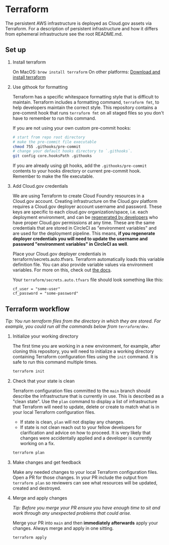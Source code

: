 # Terraform

The persistent AWS infrastructure is deployed as Cloud.gov assets via Terraform. For a description of persistent infrastructure and how it differs from ephemeral infrastructure see the root README.md.

## Set up

1. Install terraform

    On MacOS: `brew install terraform`
    On other platforms: [Download and install terraform][tf]

2. Use githook for formatting

    Terraform has a specific whitespace formatting style that is difficult to maintain. Terraform includes a formatting command, `terraform fmt`, to help developers maintain the correct style. This repository contains a pre-commit hook that runs `terraform fmt` on all staged files so you don't have to remember to run this command.

    If you are not using your own custom pre-commit hooks:

    ```bash
    # start from repo root directory
    # make the pre-commit file executable
    chmod 755 .githooks/pre-commit
    # change your default hooks directory to `.githooks`.
    git config core.hooksPath .githooks
    ```

    If you are already using git hooks, add the `.githooks/pre-commit` contents to your hooks directory or current pre-commit hook. Remember to make the file executable.

1. Add Cloud.gov credentials

    We are using Terraform to create Cloud Foundry resources in a Cloud.gov account. Creating infrastructure on the Cloud.gov platform requires a Cloud.gov deployer account username and password. These keys are specific to each cloud.gov organization/space, i.e. each deployment environment, and can be [regenerated by developers][cloudgov-deployer] who have proper Cloud.gov permissions at any time. These are the same credentials that are stored in CircleCI as "environment variables" and are used for the deployment pipeline. This means, **if you regenerate deployer credentials you will need to update the username and password "environment variables" in CircleCI as well**.

    Place your Cloud.gov deployer credentials in terraform/secrets.auto.tfvars. Terraform automatically loads this variable definition file. You can also provide variable values via environment variables. For more on this, check out [the docs][tf-vars].

    Your `terraform/secrets.auto.tfvars` file should look something like this:

    ```
    cf_user = "some-user"
    cf_password = "some-password"
    ```

## Terraform workflow

_Tip: You run terraform files from the directory in which they are stored. For example, you could run all the commands below from `terraform/dev`._

1. Initialize your working directory

    The first time you are working in a new environment, for example, after cloning this repository, you will need to initialize a working directory containing Terraform configuration files using the `init` command. It is safe to run this command multiple times.

    ```bash
    terraform init
    ```

1. Check that your state is clean

    Terraform configuration files committed to the `main` branch should describe the infrastructure that is currently in use. This is described as a "clean state". Use the `plan` command to display a list of infrastructure that Terraform will need to update, delete or create to match what is in your local Terraform configuration files.
      - If state is clean, `plan` will not display any changes.
      - If state is not clean reach out to your fellow developers for clarification and advice on how to proceed. It is very likely that changes were accidentally applied and a developer is currently working on a fix.

    ```bash
    terraform plan
    ```

1. Make changes and get feedback

    Make any needed changes to your local Terraform configuration files.  Open a PR for those changes.  In your PR include the output from `terraform plan` so reviewers can see what resources will be updated, created and destroyed.

1. Merge and apply changes

    _Tip: Before you merge your PR ensure you have enough time to sit and work through any unexpected problems that could arise._

    Merge your PR into `main` and then **immediately afterwards** apply your changes. Always merge and apply in one sitting.

    ```bash
    terraform apply
    ```

<!-- Links -->

[cloudgov-deployer]: https://cloud.gov/docs/services/cloud-gov-service-account/
[tf]: https://www.terraform.io/downloads.html
[tf-vars]: https://www.terraform.io/docs/configuration/variables.html#variable-definitions-tfvars-files

